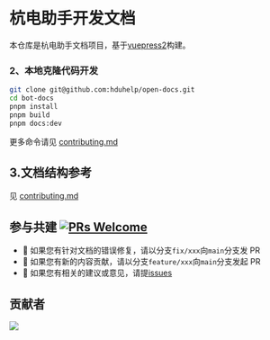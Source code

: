 # 杭电助手开发文档

本仓库是杭电助手文档项目，基于[vuepress2](https://v2.vuepress.vuejs.org/)构建。

### 2、本地克隆代码开发

```sh
git clone git@github.com:hduhelp/open-docs.git
cd bot-docs
pnpm install
pnpm build
pnpm docs:dev
```
更多命令请见 [contributing.md](./contributing.md)

## 3.文档结构参考

见 [contributing.md](./contributing.md)

## 参与共建 [![PRs Welcome](https://img.shields.io/badge/PRs-welcome-brightgreen.svg?style=flat-square)](http://makeapullrequest.com)

- 👏 如果您有针对文档的错误修复，请以分支`fix/xxx`向`main`分支发 PR
- 👏 如果您有新的内容贡献，请以分支`feature/xxx`向`main`分支发起 PR
- 👏 如果您有相关的建议或意见，请提[issues](https://github.com/hduhelp/open-docs/issues)

## 贡献者

<!-- prettier-ignore-start -->
<!-- markdownlint-disable -->
<a href="https://github.com/hduhelp/open-docs/graphs/contributors">
  <img src="https://contrib.rocks/image?repo=hduhelp/open-docs" />
</a>
<!-- markdownlint-restore -->
<!-- prettier-ignore-end -->
